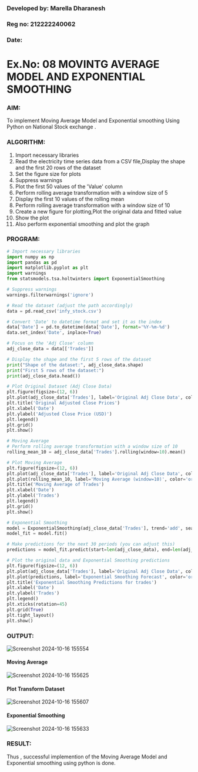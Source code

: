 ### Developed by: Marella Dharanesh
### Reg no: 212222240062
### Date:
# Ex.No: 08     MOVINTG AVERAGE MODEL AND EXPONENTIAL SMOOTHING
 


### AIM:
To implement Moving Average Model and Exponential smoothing Using Python on National Stock exchange
.
### ALGORITHM:
1. Import necessary libraries
2. Read the electricity time series data from a CSV file,Display the shape and the first 20 rows of
the dataset
3. Set the figure size for plots
4. Suppress warnings
5. Plot the first 50 values of the 'Value' column
6. Perform rolling average transformation with a window size of 5
7. Display the first 10 values of the rolling mean
8. Perform rolling average transformation with a window size of 10
9. Create a new figure for plotting,Plot the original data and fitted value
10. Show the plot
11. Also perform exponential smoothing and plot the graph
### PROGRAM:
```python
# Import necessary libraries
import numpy as np
import pandas as pd
import matplotlib.pyplot as plt
import warnings
from statsmodels.tsa.holtwinters import ExponentialSmoothing

# Suppress warnings
warnings.filterwarnings('ignore')

# Read the dataset (adjust the path accordingly)
data = pd.read_csv('infy_stock.csv')

# Convert 'Date' to datetime format and set it as the index
data['Date'] = pd.to_datetime(data['Date'], format='%Y-%m-%d')
data.set_index('Date', inplace=True)

# Focus on the 'Adj Close' column
adj_close_data = data[['Trades']]

# Display the shape and the first 5 rows of the dataset
print("Shape of the dataset:", adj_close_data.shape)
print("First 5 rows of the dataset:")
print(adj_close_data.head())

# Plot Original Dataset (Adj Close Data)
plt.figure(figsize=(12, 6))
plt.plot(adj_close_data['Trades'], label='Original Adj Close Data', color='blue')
plt.title('Original Adjusted Close Prices')
plt.xlabel('Date')
plt.ylabel('Adjusted Close Price (USD)')
plt.legend()
plt.grid()
plt.show()

# Moving Average
# Perform rolling average transformation with a window size of 10
rolling_mean_10 = adj_close_data['Trades'].rolling(window=10).mean()

# Plot Moving Average
plt.figure(figsize=(12, 6))
plt.plot(adj_close_data['Trades'], label='Original Adj Close Data', color='blue')
plt.plot(rolling_mean_10, label='Moving Average (window=10)', color='orange')
plt.title('Moving Average of Trades')
plt.xlabel('Date')
plt.ylabel('Trades')
plt.legend()
plt.grid()
plt.show()

# Exponential Smoothing
model = ExponentialSmoothing(adj_close_data['Trades'], trend='add', seasonal=None)
model_fit = model.fit()

# Make predictions for the next 30 periods (you can adjust this)
predictions = model_fit.predict(start=len(adj_close_data), end=len(adj_close_data) + 30)

# Plot the original data and Exponential Smoothing predictions
plt.figure(figsize=(12, 6))
plt.plot(adj_close_data['Trades'], label='Original Adj Close Data', color='blue')
plt.plot(predictions, label='Exponential Smoothing Forecast', color='orange')
plt.title('Exponential Smoothing Predictions for trades')
plt.xlabel('Date')
plt.ylabel('Trades')
plt.legend()
plt.xticks(rotation=45)
plt.grid(True)
plt.tight_layout()
plt.show()
```

### OUTPUT:

![Screenshot 2024-10-16 155554](https://github.com/user-attachments/assets/12e62c7c-bea7-4d6f-8a5e-4ca41e1164ec)

#### Moving Average

![Screenshot 2024-10-16 155625](https://github.com/user-attachments/assets/d30eac76-ab1e-4765-9680-79c5024e4bec)

#### Plot Transform Dataset
![Screenshot 2024-10-16 155607](https://github.com/user-attachments/assets/f7e7778f-8359-4905-9d32-3c197569aa39)



#### Exponential Smoothing

![Screenshot 2024-10-16 155633](https://github.com/user-attachments/assets/48793708-fc6c-41e1-82fb-a042991dcdb1)


### RESULT:
Thus , successful implemention of the Moving Average Model and Exponential smoothing using python is done.
